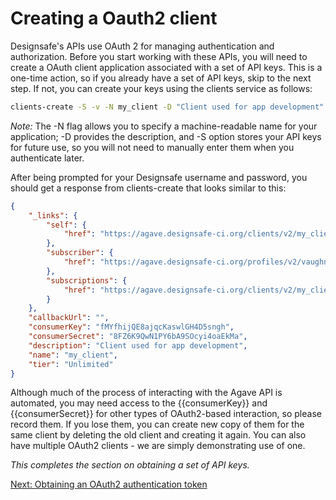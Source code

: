 # Creating a Oauth2 client

Designsafe's APIs use OAuth 2 for managing authentication and authorization. Before you start working with these APIs, you will need to create a OAuth client application associated with a set of API keys. This is a one-time action, so if you already have a set of API keys, skip to the next step. If not, you can create your keys using the clients service as follows:

```sh
clients-create -S -v -N my_client -D "Client used for app development"
```

*Note:* The -N flag allows you to specify a machine-readable name for your application; -D provides the description, and -S option stores your API keys for future use, so you will not need to manually enter them when you authenticate later.

After being prompted for your Designsafe username and password, you should get a response from clients-create that looks similar to this:
```json
{
    "_links": {
        "self": {
            "href": "https://agave.designsafe-ci.org/clients/v2/my_client"
        },
        "subscriber": {
            "href": "https://agave.designsafe-ci.org/profiles/v2/vaughn"
        },
        "subscriptions": {
            "href": "https://agave.designsafe-ci.org/clients/v2/my_client/subscriptions/"
        }
    },
    "callbackUrl": "",
    "consumerKey": "fMYfhijQE8ajqcKaswlGH4D5sngh",
    "consumerSecret": "8FZ6K9QwN1PY6bA9SOcyi4oaEkMa",
    "description": "Client used for app development",
    "name": "my_client",
    "tier": "Unlimited"
}
```

Although much of the process of interacting with the Agave API is automated, you may need access to the {{consumerKey}} and {{consumerSecret}} for other types of OAuth2-based interaction, so please record them. If you lose them, you can create new copy of them for the same client by deleting the old client and creating it again. You can also have multiple OAuth2 clients - we are simply demonstrating use of one.

*This completes the section on obtaining a set of API keys.*

[Next: Obtaining an OAuth2 authentication token](set-token.md)
